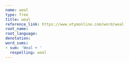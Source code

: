 ```yaml
---
name: weal
type: free
title: weal
reference_link: https://www.etymonline.com/word/weal
root_name: 
root_language: 
denotation: 
word_sums:
- sum: 'Weal + '
  respelling: weal
---
```


